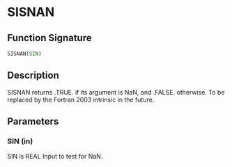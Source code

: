# SISNAN

## Function Signature

```fortran
SISNAN(SIN)
```

## Description


 SISNAN returns .TRUE. if its argument is NaN, and .FALSE.
 otherwise.  To be replaced by the Fortran 2003 intrinsic in the
 future.

## Parameters

### SIN (in)

SIN is REAL Input to test for NaN.

